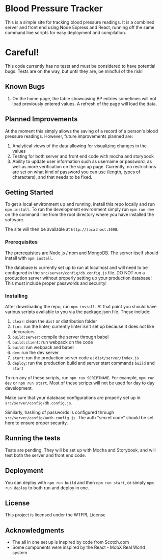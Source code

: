 # Blood Pressure Tracker

This is a simple site for tracking blood pressure readings.  It is a combined server 
and front end using Node Express and React, running off the same command line scripts for easy deployment and compilation.

# Careful!
This code currently has no tests and must be considered to have potential bugs.  Tests are on the way, but until they are, 
be mindful of the risk! 

## Known Bugs
  1. On the home page, the table showcasing BP entries sometimes will not load previously entered values.  A refresh of the 
     page will load the data.

## Planned Improvements
At the moment this simply allows the saving of a record of a person's blood pressure readings.  However, future 
improvements planned are:
 1. Analytical views of the data allowing for visualizing changes in the values
 2. Testing for both server and front end code with mocha and storybook
 3. Ability to update user information such as username or password, as well as more verification on the sign up page. 
    Currently, no restrictions are set on what kind of password you can use (length, types of characters), and that needs
    to be fixed.

## Getting Started
To get a local environment up and running, install this repo locally and run `npm install`.  To run the development 
environment simply run `npm run dev` on the command line from the root directory where you have installed the software.

The site will then be available at `http://localhost:3000`.

### Prerequisites

The prerequisites are Node.js / npm and MongoDB.  The server itself should install with `npm install`.

The database is currently set up to run at localhost and will need to be configured in the `src/server/config/db.config.js` 
file.  DO NOT run a production server without properly setting up your production database!  This must include
proper passwords and security!

### Installing

After downloading the repo, run `npm install`.  At that point you should have various scripts available to you via the package.json file. 
These include:

1. `clear`: clean the `dist` or distribution folder
2. `lint`: run the linter; currently linter isn't set up because it does not like decorators
3. `build:server`: compile the server through babel
4. `build:client`: run webpack on the code
5. `build`: run webpack and babel
6. `dev`: run the dev server
7. `start`: run the production server code at `dist/server/index.js`
8. `deploy`: run the production build and server start commands `build` and `start`

To run any of these scripts, run `npm run SCRIPTNAME`.  For example, `npm run dev` or `npm run start`.  Most of these scripts will not be used 
for day to day development.

Make sure that your database configurations are properly set up in `src/server/config/db.config.js`.

Similarly, hashing of passwords is configured through `src/server/config/auth.config.js`.  The auth "secret code" should be set here to 
ensure proper security.

## Running the tests

Tests are pending.  They will be set up with Mocha and Storybook, and will test both the server and front end code.

## Deployment

You can deploy with `npm run build` and then `npm run start`, or simply `npm run deploy` to both run and deploy in one.

## License

This project is licensed under the WTFPL License 

## Acknowledgments

* The all in one set up is inspired by code from Scotch.com 
* Some components were inspired by the React - MobX Real World system
